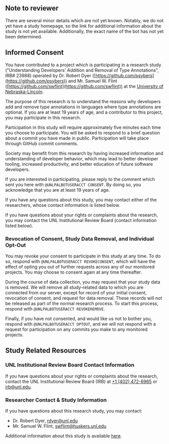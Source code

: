 ## Note to reviewer

There are several minor details which are not yet known.
Notably, we do not yet have a study homepage, so the link for additional information about the study is not yet available.
Additionally, the exact name of the bot has not yet been determined.

## Informed Consent

You have contributed to a project which is participating in a research study ("Understanding Developers' Addition and Removal of Type Annotations", IRB# 23988) operated by Dr. Robert Dyer ([https://github.com/psybers](https://github.com/psybers)) and Mr. Samuel W. Flint ([https://github.com/swflint](https://github.com/swflint)) at the [University of Nebraska-Lincoln](https://unl.edu).

The purpose of this research is to understand the reasons why developers add and remove type annotations in languages where type annotations are optional.  If you are at least 19 years of age, and a contributor to this project, you may participate in this research.

Participation in this study will require approximately five minutes each time you choose to participate.  You will be asked to respond to a brief question about a commit you have made in public.  Participation will take place through GitHub commit comments.

Society may benefit from this research by having increased information and understanding of developer behavior, which may lead to better developer tooling, increased productivity, and better education of future software developers.

If you are interested in participating, please reply to the comment which sent you here with `@UNLPALBOTUSERACCT CONSENT`. By doing so, you acknowledge that you are at least 19 years of age.

If you have any questions about this study, you may contact either of the researchers, whose contact information is listed below.

If you have questions about your rights or complaints about the research, you may contact the UNL Institutional Review Board (contact information listed below).

### Revocation of Consent, Study Data Removal, and Individual Opt-Out

You may revoke your consent to participate in this study at any time.  To do so, respond with `@UNLPALBOTUSERACCT REVOKECONSENT`, which will have the effect of opting you out of further requests across any of our monitored projects.  You may choose to consent again at any time thereafter.

During the course of data collection, you may request that your study data is removed.  We will remove all study-related data to which you are connected from our server, except for record of your initial consent, revocation of consent, and request for data removal.  These records will not be released as part of the normal research process.  To start this process, respond with `@UNLPALBOTUSERACCT REVOKEREMOVE`.

Finally, if you have not consented, and would like us not to bother you, respond with `@UNLPALBOTUSERACCT OPTOUT`, and we will not respond with a request for participation on any commits you make to any monitored projects.

## Study Related Resources

### UNL Institutional Review Board Contact Information

If you have questions about your rights or complaints about the research, contact the UNL Institutional Review Board (IRB) at [+1 (402) 472-6965](tel:+14024726965) or [irb@unl.edu](mailto:irb@unl.edu).

### Researcher Contact & Study Information

If you have questions about this research study, you may contact:

 - Dr. Robert Dyer, [rdyer@unl.edu](mailto:rdyer@unl.edu)
 - Mr. Samuel W. Flint, [swflint@huskers.unl.edu](mailto:swflint@huskers.unl.edu)
 
Additional information about this study is available [here]().
